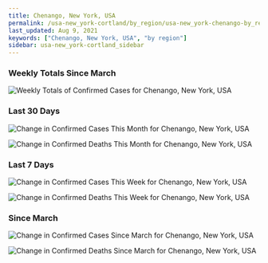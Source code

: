 ```yaml
---
title: Chenango, New York, USA
permalink: /usa-new_york-cortland/by_region/usa-new_york-chenango-by_region.html
last_updated: Aug 9, 2021
keywords: ["Chenango, New York, USA", "by region"]
sidebar: usa-new_york-cortland_sidebar
---
```


<h3>Weekly Totals Since March</h3>

![Weekly Totals of Confirmed Cases for Chenango, New York, USA](/covid_tracker/images/graphs/usa-new_york-chenango-weekly_totals_graph.png)

<h3>Last 30 Days</h3>

![Change in Confirmed Cases This Month for Chenango, New York, USA](/covid_tracker/images/graphs/usa-new_york-chenango-delta_confirmed-30_days_graph.png)

![Change in Confirmed Deaths This Month for Chenango, New York, USA](/covid_tracker/images/graphs/usa-new_york-chenango-delta_deaths-30_days_graph.png)

<h3>Last 7 Days</h3>

![Change in Confirmed Cases This Week for Chenango, New York, USA](/covid_tracker/images/graphs/usa-new_york-chenango-delta_confirmed-7_days_graph.png)

![Change in Confirmed Deaths This Week for Chenango, New York, USA](/covid_tracker/images/graphs/usa-new_york-chenango-delta_deaths-7_days_graph.png)

<h3>Since March</h3>

![Change in Confirmed Cases Since March for Chenango, New York, USA](/covid_tracker/images/graphs/usa-new_york-chenango-delta_confirmed-since_march_graph.png)

![Change in Confirmed Deaths Since March for Chenango, New York, USA](/covid_tracker/images/graphs/usa-new_york-chenango-delta_deaths-since_march_graph.png)
